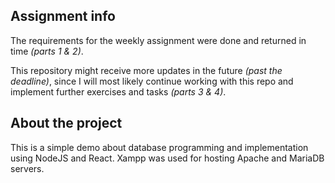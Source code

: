 ## Assignment info

The requirements for the weekly assignment were done and returned in time _(parts 1 & 2)_.

This repository might receive more updates in the future _(past the deadline)_, since I will most likely continue working with this repo and implement further exercises and tasks _(parts 3 & 4)_.

## About the project

This is a simple demo about database programming and implementation using NodeJS and React. Xampp was used for hosting Apache and MariaDB servers.
